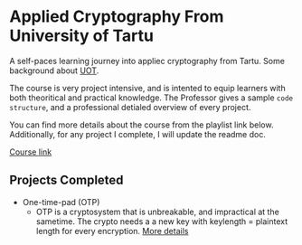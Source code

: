 # Applied Cryptography From University of Tartu

A self-paces learning journey into appliec cryptography from Tartu. Some background about [UOT](https://ut.ee/en).

The course is very project intensive, and is intented to equip learners with both theoritical and practical knowledge. The Professor gives a sample `code structure`, and a professional detialed overview of every project.

You can find more details about the course from the playlist link below. Additionally, for any project I complete, I will update the readme doc.

[Course link](https://www.youtube.com/playlist?list=PLVv9b6bkrQuBZo7N6qQpI5zaYSCjkVxq3)

## Projects Completed

- One-time-pad (OTP)
  - OTP is a cryptosystem that is unbreakable, and impractical at the sametime. The crypto needs a a new key with keylength = plaintext length for every encryption. [More details](https://en.wikipedia.org/wiki/One-time_pad)
